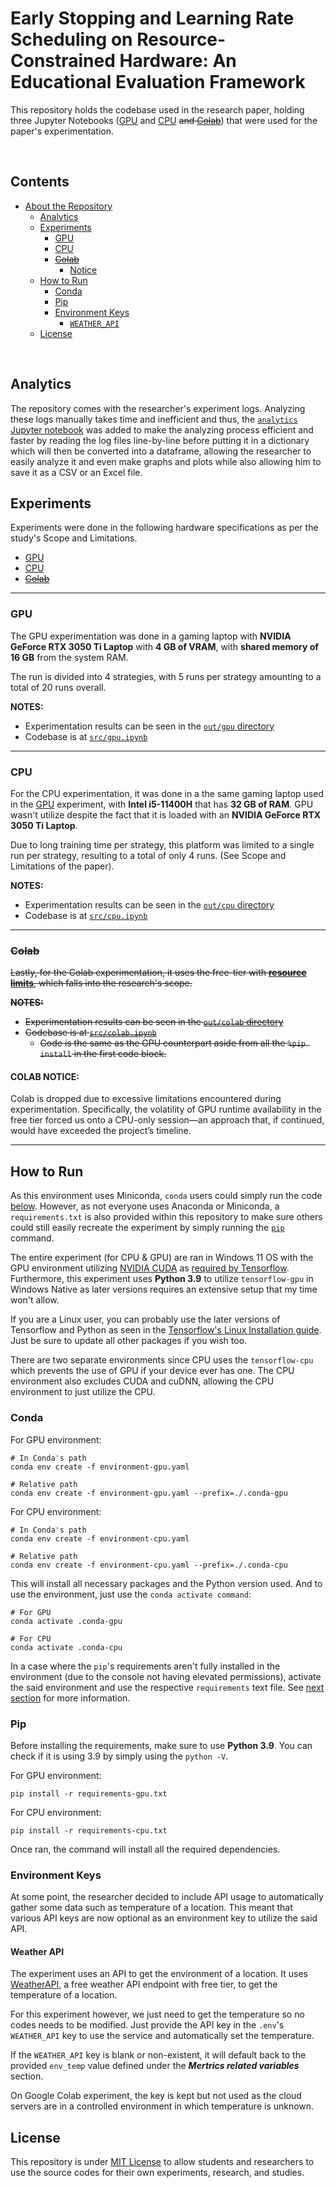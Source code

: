 # Early Stopping and Learning Rate Scheduling on Resource-Constrained Hardware: An Educational Evaluation Framework

This repository holds the codebase used in the research paper, holding three Jupyter Notebooks ([GPU](./src/gpu.ipynb) and [CPU](./src/cpu.ipynb) ~~and [Colab](./src/colab.ipynb)~~) that were used for the paper's experimentation.

<br>

## Contents

- [About the Repository](#early-stopping-and-learning-rate-scheduling-on-resource-constrained-hardware-an-educational-evaluation-framework)
  - [Analytics](#analytics)
  - [Experiments](#experiments)
    - [GPU](#gpu)
    - [CPU](#cpu)
    - ~~[Colab](#colab)~~
   	  - [Notice](#colab-notice)
  - [How to Run](#how-to-run)
    - [Conda](#conda)
    - [Pip](#pip)
    - [Environment Keys](#environment-keys)
      - [`WEATHER_API`](#weather-api)
  - [License](#license)

<br>

## Analytics

The repository comes with the researcher's experiment logs. Analyzing these logs manually takes time and inefficient and thus, the [`analytics` Jupyter notebook](./src/analytics.ipynb) was added to make the analyzing process efficient and faster by reading the log files line-by-line before putting it in a dictionary which will then be converted into a dataframe, allowing the researcher to easily analyze it and even make graphs and plots while also allowing him to save it as a CSV or an Excel file.

## Experiments

Experiments were done in the following hardware specifications as per the study's Scope and Limitations.

- [GPU](#gpu)
- [CPU](#cpu)
- ~~[Colab](#colab)~~

---

### GPU

The GPU experimentation was done in a gaming laptop with **NVIDIA GeForce RTX 3050 Ti Laptop** with **4 GB of VRAM**, with **shared memory of 16 GB** from the system RAM.

The run is divided into 4 strategies, with 5 runs per strategy amounting to a total of 20 runs overall.

**NOTES:**

- Experimentation results can be seen in the [`out/gpu` directory](./out/gpu)
- Codebase is at [`src/gpu.ipynb`](./src/gpu.ipynb)

---

### CPU

For the CPU experimentation, it was done in a the same gaming laptop used in the [GPU](#gpu) experiment, with **Intel i5-11400H** that has **32 GB of RAM**. GPU wasn't utilize despite the fact that it is loaded with an **NVIDIA GeForce RTX 3050 Ti Laptop**.

Due to long training time per strategy, this platform was limited to a single run per strategy, resulting to a total of only 4 runs. (See Scope and Limitations of the paper).

**NOTES:**

- Experimentation results can be seen in the [`out/cpu` directory](./out/cpu)
- Codebase is at [`src/cpu.ipynb`](./src/cpu.ipynb)

---

### ~~Colab~~

~~Lastly, for the Colab experimentation, it uses the free-tier with [**resource limits**](https://research.google.com/colaboratory/faq.html#resource-limits), which falls into the research's scope.~~

~~**NOTES:**~~

- ~~Experimentation results can be seen in the [`out/colab` directory](./out/colab)~~
- ~~Codebase is at [`src/colab.ipynb`](./src/colab.ipynb)~~
  - ~~Code is the same as the GPU counterpart aside from all the `%pip install` in the first code block.~~

#### **COLAB NOTICE:**

Colab is dropped due to excessive limitations encountered during experimentation. Specifically, the volatility of GPU runtime availability in the free tier forced us onto a CPU-only session—an approach that, if continued, would have exceeded the project’s timeline.

---

## How to Run

As this environment uses Miniconda, `conda` users could simply run the code [below](#conda). However, as not everyone uses Anaconda or Miniconda, a `requirements.txt` is also provided within this repository to make sure others could still easily recreate the experiment by simply running the [`pip`](#pip) command.

The entire experiment (for CPU & GPU) are ran in Windows 11 OS with the GPU environment utilizing [NVIDIA CUDA](https://developer.nvidia.com/cuda-toolkit) as [required by Tensorflow](https://www.tensorflow.org/install/pip#windows-native). Furthermore, this experiment uses **Python 3.9** to utilize `tensorflow-gpu` in Windows Native as later versions requires an extensive setup that my time won't allow.

If you are a Linux user, you can probably use the later versions of Tensorflow and Python as seen in the [Tensorflow's Linux Installation guide](https://www.tensorflow.org/install/pip#linux). Just be sure to update all other packages if you wish too.

There are two separate environments since CPU uses the `tensorflow-cpu` which prevents the use of GPU if your device ever has one. The CPU environment also excludes CUDA and cuDNN, allowing the CPU environment to just utilize the CPU.

### Conda

For GPU environment:

```console
# In Conda's path
conda env create -f environment-gpu.yaml

# Relative path
conda env create -f environment-gpu.yaml --prefix=./.conda-gpu
```

For CPU environment:

```console
# In Conda's path
conda env create -f environment-cpu.yaml

# Relative path
conda env create -f environment-cpu.yaml --prefix=./.conda-cpu
```

This will install all necessary packages and the Python version used. And to use the environment, just use the `conda activate command`:

```console
# For GPU
conda activate .conda-gpu

# For CPU
conda activate .conda-cpu
```

In a case where the `pip`'s requirements aren't fully installed in the environment (due to the console not having elevated permissions), activate the said environment and use the respective `requirements` text file. See [next section](#pip) for more information.

### Pip

Before installing the requirements, make sure to use **Python 3.9**. You can check if it is using 3.9 by simply using the `python -V`.

For GPU environment:

```console
pip install -r requirements-gpu.txt
```

For CPU environment:

```console
pip install -r requirements-cpu.txt
```

Once ran, the command will install all the required dependencies.

### Environment Keys

At some point, the researcher decided to include API usage to automatically gather some data such as temperature of a location. This meant that various API keys are now optional as an environment key to utilize the said API.

#### Weather API

The experiment uses an API to get the environment of a location. It uses [WeatherAPI](https://www.weatherapi.com/), a free weather API endpoint with free tier, to get the temperature of a location.

For this experiment however, we just need to get the temperature so no codes needs to be modified. Just provide the API key in the `.env`'s `WEATHER_API` key to use the service and automatically set the temperature.

If the `WEATHER_API` key is blank or non-existent, it will default back to the provided `env_temp` value defined under the ***Mertrics related variables*** section.

On Google Colab experiment, the key is kept but not used as the cloud servers are in a controlled environment in which temperature is unknown.

## License

This repository is under [MIT License](./LICENSE) to allow students and researchers to use the source codes for their own experiments, research, and studies.
